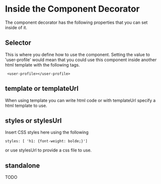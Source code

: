 # Inside the Component Decorator

The component decorator has the following properties that you can set inside of it.

## Selector

This is where you define how to use the component.  Setting the value to 'user-profile' would mean that you could use this component inside another html template with the following tags.

` <user-profile></user-profile>`

## template or templateUrl

When using template you can write html code or with templateUrl specify a html template to use.

## styles or stylesUrl

Insert CSS styles here using the following

```
styles: [ 'h1: {font-weight: bolde;}']
```
or use stylesUrl to provide a css file to use.

## standalone

TODO